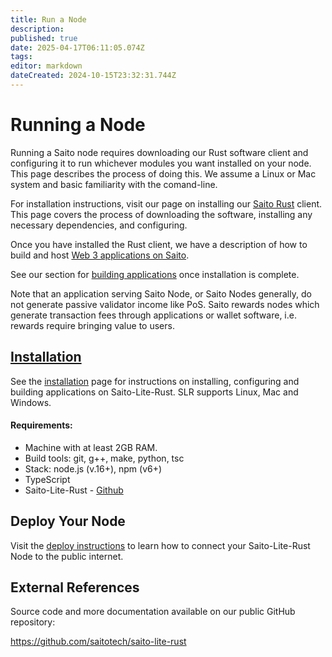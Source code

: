 ```yaml
---
title: Run a Node
description: 
published: true
date: 2025-04-17T06:11:05.074Z
tags: 
editor: markdown
dateCreated: 2024-10-15T23:32:31.744Z
---
```


# Running a Node

Running a Saito node requires downloading our Rust software client and configuring it to run whichever modules you want installed on your node. This page describes the process of doing this. We assume a Linux or Mac system and basic familiarity with the comand-line.

For installation instructions, visit our page on installing our [Saito Rust](https://github.com/SaitoTech/saito-lite-rust) client. This page covers the process of downloading the software, installing any necessary dependencies, and configuring.

Once you have installed the Rust client, we have a description of how to build and host [Web 3 applications on Saito](/tech/applications).

See our section for [building applications](/tech/applications/building_apps) once installation is complete.

Note that an application serving Saito Node, or Saito Nodes generally, do not generate passive validator income like PoS. Saito rewards nodes which generate transaction fees through applications or wallet software, i.e. rewards require bringing value to users.

## [Installation](/tech/install/javascript)

See the [installation](/tech/install/javascript) page for instructions on installing, configuring and building applications on Saito-Lite-Rust. SLR supports Linux, Mac and Windows.

#### Requirements:
- Machine with at least 2GB RAM.
- Build tools: git, g++, make, python, tsc
- Stack: node.js (v.16+), npm (v6+)
- TypeScript
- Saito-Lite-Rust - [Github](https://github.com/saitotech/saito-lite-rust)



<!--
Saito-Lite-Rust runs atop NodeJS. Instructions for installing are available for:

- [Linux](/tech/installation/javascript/linux)
- [Mac](/tech/installation/javascript/mac)
- [Windows](/tech/installation/javascript/windows)


## [Building Apps](/tech/applications/building_apps)

If you want to get started building applications, we recommend starting with our [tutorial series](/tech/applications/building_apps) for new Application Developers.

Applications like the [Saito Arcade](https://saito.io/arcade) run inside the Saito Wallet, which receives on-chain and off-chain messages and passes them into the modules that are running inside the user wallet. See our [applications page](/tech/applications) for examples and descriptions of the Web 3 apps currently running on Saito.
-->
## Deploy Your Node
Visit the [deploy instructions](/tech/applications/deploy/saito-lite-rust) to learn how to connect your Saito-Lite-Rust Node to the public internet.
  
<!--
## Using Saito in your Browser

Once you have run `npm start` above it will take a few moments for the Saito software to initialize and start. You will eventually see an animated Saito logo scroll across your terminal. Once that is done simply open a browser and visit:

https://127.0.0.1:12101/arcade

This will load the Saito Arcade - one of our default applications. If everything has gone as planned, you now have a working version of Saito for use in local testing or development. 

Take your next steps into application development with [tutorial one](https://wiki.saito.io/en/tech/tutorial-1-deploy-install-application) which explains how to build a simple application that attaches data to transactions and broadcasts them into the network.
-->


## External References

Source code and more documentation available on our public GitHub repository:

https://github.com/saitotech/saito-lite-rust


